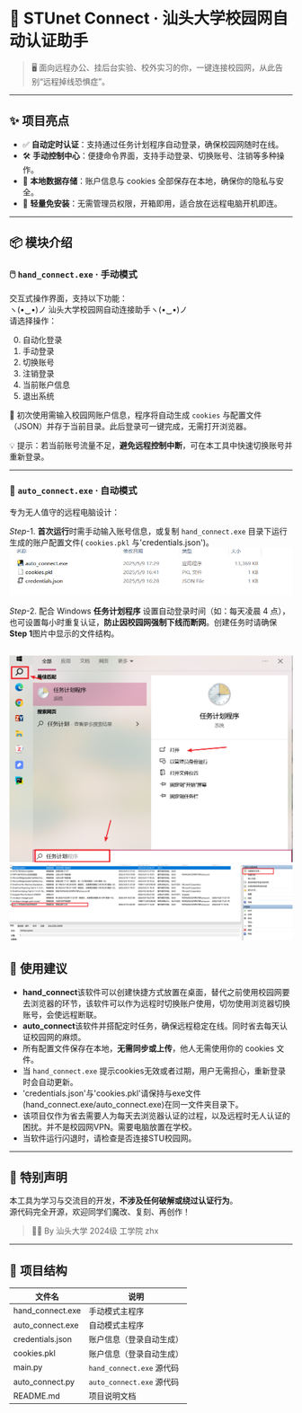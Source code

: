 # 🚀 STUnet Connect · 汕头大学校园网自动认证助手

> 🖥️ 面向远程办公、挂后台实验、校外实习的你，一键连接校园网，从此告别“远程掉线恐惧症”。

---

## ✨ 项目亮点

- ✅ **自动定时认证**：支持通过任务计划程序自动登录，确保校园网随时在线。
- 🛠️ **手动控制中心**：便捷命令界面，支持手动登录、切换账号、注销等多种操作。
- 🔐 **本地数据存储**：账户信息与 cookies 全部保存在本地，确保你的隐私与安全。
- 🧠 **轻量免安装**：无需管理员权限，开箱即用，适合放在远程电脑开机即连。
---

## 📦 模块介绍

### 🖱️ `hand_connect.exe` · 手动模式

交互式操作界面，支持以下功能：  
ヽ(•‿•)ノ 汕头大学校园网自动连接助手ヽ(•‿•)ノ  
请选择操作：

0. 自动化登录  
1. 手动登录  
2. 切换账号  
3. 注销登录  
4. 当前账户信息  
5. 退出系统  

📝 初次使用需输入校园网账户信息，程序将自动生成 `cookies` 与配置文件（JSON）并存于当前目录。此后登录可一键完成，无需打开浏览器。

💡 提示：若当前账号流量不足，**避免远程控制中断**，可在本工具中快速切换账号并重新登录。

---

### 🤖 `auto_connect.exe` · 自动模式

专为无人值守的远程电脑设计：  

*Step*-1. **首次运行**时需手动输入账号信息，或复制 `hand_connect.exe` 目录下运行生成的账户配置文件( `cookies.pkl` 与'credentials.json')。  
![任务计划程序](https://github.com/xuzhihaoup/STUnet_connect/blob/main/image/文件目录.png)  

*Step*-2. 配合 Windows **任务计划程序** 设置自动登录时间（如：每天凌晨 4 点），也可设置每小时重复认证，**防止因校园网强制下线而断网**。创建任务时请确保**Step 1**图片中显示的文件结构。

![任务计划程序](https://github.com/xuzhihaoup/STUnet_connect/blob/main/image/step2.png)
![自动值守](https://github.com/xuzhihaoup/STUnet_connect/blob/main/image/自动任务.png)
---

## 🧩 使用建议

- **hand_connect**该软件可以创建快捷方式放置在桌面，替代之前使用校园网要去浏览器的环节，该软件可以作为远程时切换账户使用，切勿使用浏览器切换账号，会使远程断联。  
- **auto_connect**该软件并搭配定时任务，确保远程稳定在线。同时省去每天认证校园网的麻烦。  
- 所有配置文件保存在本地，**无需同步或上传**，他人无需使用你的 cookies 文件。  
- 当 `hand_connect.exe` 提示cookies无效或者过期，用户无需担心，重新登录时会自动更新。  
- 'credentials.json'与'cookies.pkl'请保持与exe文件(hand_connect.exe/auto_connect.exe)在同一文件夹目录下。  
- 该项目仅作为省去需要人为每天去浏览器认证的过程，以及远程时无人认证的困扰。并不是校园网VPN。需要电脑放置在学校。  
- 当软件运行闪退时，请检查是否连接STU校园网。  

---

## 💬 特别声明

本工具为学习与交流目的开发，**不涉及任何破解或绕过认证行为**。  
源代码完全开源，欢迎同学们魔改、复刻、再创作！

> 🧑‍💻 By 汕头大学 2024级 工学院 zhx

---

## 📁 项目结构

| 文件名              | 说明                        |
|---------------------|------------------------------|
| hand_connect.exe    | 手动模式主程序               |
| auto_connect.exe    | 自动模式主程序               |
| credentials.json    | 账户信息（登录自动生成）     |
| cookies.pkl         | 账户信息（登录自动生成）     |
| main.py             | `hand_connect.exe` 源代码    |
| auto_connect.py     | `auto_connect.exe` 源代码    |
| README.md           | 项目说明文档                 |

